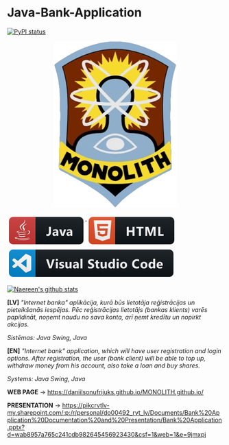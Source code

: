 # Java-Bank-Application

[![PyPI status](https://img.shields.io/pypi/status/ansicolortags.svg)](https://pypi.python.org/pypi/ansicolortags/)

<p align="center">
  <img src="resources/program_logo.jpg" alt="html">
</p>

<a href="#">
    <img src="resources/java.svg" alt="java" style="vertical-align:top; margin:6px 4px">
</a> 

<a href="#">
    <img src="resources/html.svg" alt="html" style="vertical-align:top; margin:6px 4px">
</a> 

<a href="#">
    <img src="resources/visualstudio_code.svg" alt="html" style="vertical-align:top; margin:6px 4px">
</a>  

[![Naereen's github stats](https://github-readme-stats.vercel.app/api?username=Naereen&theme=blue-green)](https://github.com/anuraghazra/github-readme-stats)


**[LV]**
*"Internet banka" aplikācija, kurā būs lietotāja reģistrācijas un pieteikšanās iespējas. Pēc reģistrācijas lietotājs (bankas klients) varēs papildināt, noņemt naudu no sava konta, arī ņemt kredītu un nopirkt akcijas.*

*Sistēmas: Java Swing, Java* 


**[EN]**
*"Internet bank" application, which will have user registration and login options. After registration, the user (bank client) will be able to top up, withdraw money from his account, also take a loan and buy shares.*

*Systems: Java Swing, Java*


**WEB PAGE** -> https://daniilsonufrijuks.github.io/MONOLITH.github.io/

**PRESENTATION** -> https://pikcrvtlv-my.sharepoint.com/:p:/r/personal/do00492_rvt_lv/Documents/Bank%20Application%20Documentation%20and%20Presentation/Bank%20Application.pptx?d=wab8957a765c241cdb982645456923430&csf=1&web=1&e=9jmxpj
